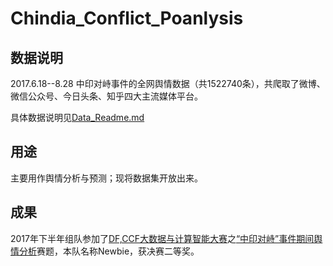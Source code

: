# Chindia_Conflict_Poanlysis

## 数据说明
2017.6.18--8.28 中印对峙事件的全网舆情数据（共1522740条），共爬取了微博、微信公众号、今日头条、知乎四大主流媒体平台。

具体数据说明见[Data_Readme.md](Chindia_Conflict_poanlysis/Chindia_Conflict_poanlysis/Data_Readme.md)

## 用途
主要用作舆情分析与预测；现将数据集开放出来。

## 成果
2017年下半年组队参加了[DF,CCF大数据与计算智能大赛](http://www.datafountain.cn/#/)之[“中印对峙”事件期间舆情分析](http://www.datafountain.cn/#/competitions/272/intro)赛题，本队名称Newbie，获决赛二等奖。
